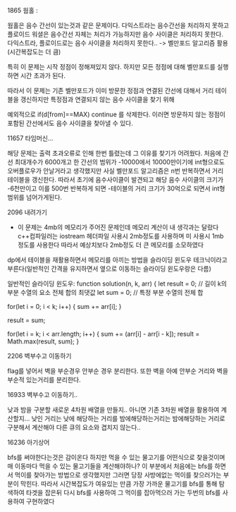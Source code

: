1865 웜홀 : 

웜홀은 음수 간선이 있는것과 같은 문제이다. 
다익스트라는 음수간선을 처리하지 못하고 플로이드 워셜은 음수간선 자체는 처리가 가능하지만 음수 사이클은 처리하지 못한다. 
다익스트라, 플로이드로는 음수 사이클을 처리하지 못한다.. -> 벨만포드 알고리즘 활용 (시간복잡도는   더 큼)

특히 이 문제는 시작 정점이 정해져있지 않다. 하지만 모든 정점에 대해 벨만포드를 실행하면 시간 초과가 된다.

따라서 이 문제는 기존 벨만포드가 이미 방문한 정점과 연결된 간선에 대해서 거리 테이블을 갱신하지만 특정점과 연결되지 않는 음수 사이클을 찾기 위해

예외적으로 if(d[from]==MAX) continue 를 삭제한다. 이러면 방문하지 않는 정점이 포함된 간선에서도 음수 사이클을 찾아낼 수 있다. 

11657 타임머신...

해당 문제는 출력 초과오류로 인해 한번 틀렸는데 그 이유를 찾기가 어려웠다.  처음에 간선 최대개수가 6000개고 한 간선의 범위가 -10000에서 10000만이기에
int형으로도 오버플로우가 안날거라고 생각했지만 사실 벨만포드 알고리즘은 n번 반복하면서 거리 테이블을 갱신한다. 
따라서 초기에 음수사이클이 발견되고 해당 음수 사이클의 크기가 -6천만이고 이를 500번 반복하게 되면 -테이블의 거리 크기가 30억으로 되면서  int형 범위를 넘어가게된다.

2096 내려가기

- 이 문제는 4mb의 메모리가 주어진 문제인데 메모리 계산이 내 생각과는 달랐다
c++컴파일러는 iostream 헤더파일 사용시 2mb정도를 사용하며 미 사용시 1mb정도를 사용한다
따라서 예상치보다 2mb정도 더 큰 메모리를 소모하였다 

dp에서 테이블을 재활용하면서 메모리를 아끼는 방법을 슬라이딩 윈도우 테크닉이라고 부른다(일반적인 간격을 유지하면서 옆으로 이동하는 슬라이딩 윈도우랑은 다름)

일반적인 슬라이딩 윈도우:
function solution(n, k, arr) {
  let result = 0; // 길이 k의 부분 수열의 요소 전체 합의 최댓값
  let sum = 0; // 특정 부분 수열의 전체 합

  for(let i = 0; i < k; i++) {
    sum += arr[i];
  }

  result = sum;

  for(let i = k; i < arr.length; i++) {
    sum += (arr[i] - arr[i - k]);
    result = Math.max(result, sum);
  } 

2206 벽부수고 이동하기

flag를 넣어서 벽을 부순경우 안부순 경우 분리한다.
또한 벽을 아예 안부순 거리와 벽을 부순적 있는거리를 분리한다. 

16933 벽부수고 이동하기..

낮과 밤을 구분할 새로운 4차원 배열을 만들지.. 아니면 기존 3차원 배열을 활용하여 계산할지... 낮인 거리는 낮에 해당하는 거리를 밤에해당하는거리는 밤에해당하는 거리로 구분해서
계산해야 다른 큐의 요소와 겹치지 않는다..

16236 아기상어

bfs를 써야한다는것은 감이온다 하지만 먹을 수 있는 물고기를 어떤식으로 찾을것이며 매 이동마다 먹을 수 있는 물고기들을 계산해야하나? 
이 부분에서 처음에는 bfs를 하면서 먹이를 찾아가는 방법으로 생각했지만 그러면 당장 사방에없는 먹이를 찾으러가는 부분이 막힌다.
따라서 시간복잡도가 여유있는 만큼 가장 가까운 물고기를 bfs를 통해 탐색하여 타겟을 잡은뒤  다시 bfs를 사용하여 그 먹이를 잡아먹으러 가는 두번의 bfs를 사용하여 구현하였다





